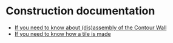# Construction documentation

- [If you need to know about (dis)assembly of the Contour Wall](wall_assembly/)
- [If you need to know how a tile is made](tile_technical_drawings/)